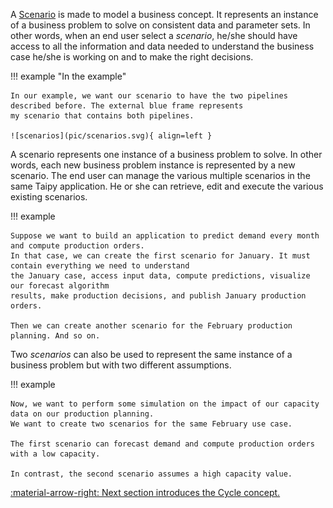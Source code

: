 A [Scenario](../../../reference/#taipy.core.scenario.scenario.Scenario) is made to model a business concept.
It represents an instance of a business problem to solve on consistent data and parameter sets. In other words,
when an end user select a _scenario_, he/she should have access to all the information and data needed to
understand the business case he/she is working on and to make the right decisions.

!!! example "In the example"

    In our example, we want our scenario to have the two pipelines described before. The external blue frame represents
    my scenario that contains both pipelines.

    ![scenarios](pic/scenarios.svg){ align=left }

A scenario represents one instance of a business problem to solve. In other words, each new business problem instance
is represented by a new scenario. The end user can manage the various multiple scenarios in the same Taipy application.
He or she can retrieve, edit and execute the various existing scenarios.

!!! example

    Suppose we want to build an application to predict demand every month and compute production orders.
    In that case, we can create the first scenario for January. It must contain everything we need to understand
    the January case, access input data, compute predictions, visualize our forecast algorithm
    results, make production decisions, and publish January production orders.

    Then we can create another scenario for the February production planning. And so on.

Two _scenarios_ can also be used to represent the same instance of a business problem but with two different
assumptions.

!!! example

    Now, we want to perform some simulation on the impact of our capacity data on our production planning.
    We want to create two scenarios for the same February use case.

    The first scenario can forecast demand and compute production orders with a low capacity.

    In contrast, the second scenario assumes a high capacity value.


[:material-arrow-right: Next section introduces the Cycle concept.](cycle.md)
